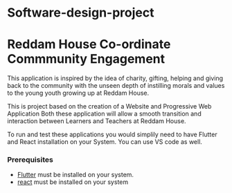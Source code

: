 # Software-design-project
# Reddam House Co-ordinate Commmunity Engagement 
This application is inspired by the idea of charity, gifting, helping and giving back to the community with the unseen depth of instilling morals and values to the young youth growing up at Reddam House.

This is project based on the creation of a Website and Progressive Web Application 
Both these application will allow a smooth transition and interaction between Learners and Teachers at Reddam House. 

To run and test these applications you would simplily need to have Flutter and React installation  on your System. 
You can use VS code as well. 

### Prerequisites
- [Flutter](https://flutter.dev/docs/get-started/install) must be installed on your system.
- [react](https://react.dev/learn/installation) must be installed on your system 
